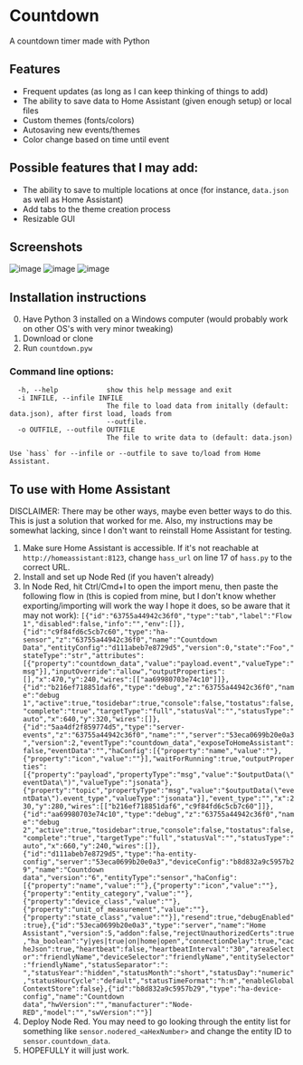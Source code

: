 # Countdown
A countdown timer made with Python

## Features
- Frequent updates (as long as I can keep thinking of things to add)
- The ability to save data to Home Assistant (given enough setup) or local files
- Custom themes (fonts/colors)
- Autosaving new events/themes
- Color change based on time until event

## Possible features that I may add:
- The ability to save to multiple locations at once (for instance, `data.json` as well as Home Assistant)
- Add tabs to the theme creation process
- Resizable GUI

## Screenshots
![image](https://user-images.githubusercontent.com/87204246/224436282-584db486-e315-4cbe-852b-f9a23726b303.png)
![image](https://user-images.githubusercontent.com/87204246/224436449-50db4e81-af7b-4190-8346-e36bff0f03bb.png)
![image](https://user-images.githubusercontent.com/87204246/224436540-5ab9fc67-4091-49d1-aa76-649e981a6147.png)

## Installation instructions
0. Have Python 3 installed on a Windows computer (would probably work on other OS's with very minor tweaking)
1. Download or clone
2. Run `countdown.pyw`
### Command line options:
```
  -h, --help            show this help message and exit
  -i INFILE, --infile INFILE
                        The file to load data from initally (default: data.json), after first load, loads from
                        --outfile.
  -o OUTFILE, --outfile OUTFILE
                        The file to write data to (default: data.json)

Use `hass` for --infile or --outfile to save to/load from Home Assistant.
```

## To use with Home Assistant
DISCLAIMER: There may be other ways, maybe even better ways to do this. This is just a solution that worked for me. Also, my instructions may be somewhat lacking, since I don't want to reinstall Home Assistant for testing.
1. Make sure Home Assistant is accessible. If it's not reachable at `http://homeassistant:8123`, change `hass_url` on line 17 of `hass.py` to the correct URL.
2. Install and set up Node Red (if you haven't already)
3. In Node Red, hit Ctrl/Cmd+I to open the import menu, then paste the following flow in (this is copied from mine, but I don't know whether exporting/importing will work the way I hope it does, so be aware that it may not work):
`[{"id":"63755a44942c36f0","type":"tab","label":"Flow 1","disabled":false,"info":"","env":[]},{"id":"c9f84fd6c5cb7c60","type":"ha-sensor","z":"63755a44942c36f0","name":"Countdown Data","entityConfig":"d111abeb7e8729d5","version":0,"state":"Foo","stateType":"str","attributes":[{"property":"countdown_data","value":"payload.event","valueType":"msg"}],"inputOverride":"allow","outputProperties":[],"x":470,"y":240,"wires":[["aa69980703e74c10"]]},{"id":"b216ef718851daf6","type":"debug","z":"63755a44942c36f0","name":"debug 1","active":true,"tosidebar":true,"console":false,"tostatus":false,"complete":"true","targetType":"full","statusVal":"","statusType":"auto","x":640,"y":320,"wires":[]},{"id":"5aa4df2f859774d5","type":"server-events","z":"63755a44942c36f0","name":"","server":"53eca0699b20e0a3","version":2,"eventType":"countdown_data","exposeToHomeAssistant":false,"eventData":"","haConfig":[{"property":"name","value":""},{"property":"icon","value":""}],"waitForRunning":true,"outputProperties":[{"property":"payload","propertyType":"msg","value":"$outputData(\"eventData\")","valueType":"jsonata"},{"property":"topic","propertyType":"msg","value":"$outputData(\"eventData\").event_type","valueType":"jsonata"}],"event_type":"","x":230,"y":280,"wires":[["b216ef718851daf6","c9f84fd6c5cb7c60"]]},{"id":"aa69980703e74c10","type":"debug","z":"63755a44942c36f0","name":"debug 2","active":true,"tosidebar":true,"console":false,"tostatus":false,"complete":"true","targetType":"full","statusVal":"","statusType":"auto","x":660,"y":240,"wires":[]},{"id":"d111abeb7e8729d5","type":"ha-entity-config","server":"53eca0699b20e0a3","deviceConfig":"b8d832a9c5957b29","name":"Countdown data","version":"6","entityType":"sensor","haConfig":[{"property":"name","value":""},{"property":"icon","value":""},{"property":"entity_category","value":""},{"property":"device_class","value":""},{"property":"unit_of_measurement","value":""},{"property":"state_class","value":""}],"resend":true,"debugEnabled":true},{"id":"53eca0699b20e0a3","type":"server","name":"Home Assistant","version":5,"addon":false,"rejectUnauthorizedCerts":true,"ha_boolean":"y|yes|true|on|home|open","connectionDelay":true,"cacheJson":true,"heartbeat":false,"heartbeatInterval":"30","areaSelector":"friendlyName","deviceSelector":"friendlyName","entitySelector":"friendlyName","statusSeparator":": ","statusYear":"hidden","statusMonth":"short","statusDay":"numeric","statusHourCycle":"default","statusTimeFormat":"h:m","enableGlobalContextStore":false},{"id":"b8d832a9c5957b29","type":"ha-device-config","name":"Countdown data","hwVersion":"","manufacturer":"Node-RED","model":"","swVersion":""}]`
4. Deploy Node Red. You may need to go looking through the entity list for something like `sensor.nodered_<aHexNumber>` and change the entity ID to `sensor.countdown_data`.
5. HOPEFULLY it will just work.
